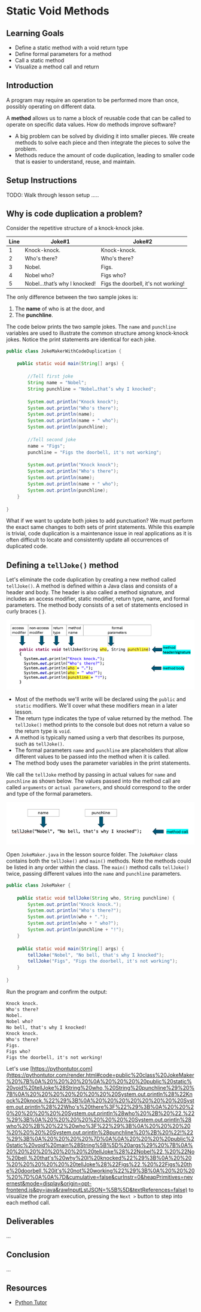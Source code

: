 # Static Void Methods

## Learning Goals

- Define a static method with a void return type 
- Define formal parameters for a method
- Call a static method
- Visualize a method call and return

## Introduction

A program may require an operation to be performed more than once, possibly operating on different data.

A **method** allows us to name a block of reusable code that can be called to operate on specific data values.  How do methods improve software? 

- A big problem can be solved by dividing it into smaller pieces. We create methods to solve each piece and then integrate the pieces to solve the problem. 
- Methods reduce the amount of code duplication, leading to smaller code that is easier to understand, reuse, and maintain.


## Setup Instructions

TODO: Walk through lesson setup .....


## Why is code duplication a problem?

Consider the repetitive structure of a knock-knock joke.  


|Line| Joke#1 | Joke#2 |
|---| --- | ----------- |
|1| Knock-knock. | Knock-knock. |
|2| Who's there? | Who's there? |
|3| Nobel. | Figs. |
|4| Nobel who? | Figs who? |
|5| Nobel…that’s why I knocked! | Figs the doorbell, it's not working!  |

The only difference between the two sample jokes is:

1. The **name** of who is at the door, and
2. The **punchline**.

The code below prints the two sample jokes. The  `name` and `punchline` variables are used to illustrate the common structure among knock-knock jokes.  Notice the print statements are identical for each joke.

```java
public class JokeMakerWithCodeDuplication {

	public static void main(String[] args) {
		
		//Tell first joke
		String name = "Nobel";
		String punchline = "Nobel…that’s why I knocked";
		
		System.out.println("Knock knock");
		System.out.println("Who's there");
		System.out.println(name);
		System.out.println(name + " who");
		System.out.println(punchline);
		
		//Tell second joke
		name = "Figs";
		punchline = "Figs the doorbell, it's not working";
		
		System.out.println("Knock knock");
		System.out.println("Who's there");
		System.out.println(name);
		System.out.println(name + " who");
		System.out.println(punchline);
	}

}
```

What if we want to update both jokes to add punctuation? We must perform the exact same changes to both sets of print statements.  While this example is trivial, code duplication is a maintenance issue in real applications as it is often difficult to locate and consistently update all occurrences of duplicated code.

## Defining a `tellJoke()` method
 
Let's eliminate the code duplication by creating a new method called `tellJoke()`.  A method is defined within a Java class and consists of a header and body.  The  header is also called a method signature, and includes an access modifier, static modifier, return type, name, and formal parameters. The method body consists of a set of statements enclosed in curly braces { }.

![tellJoke method header and body](images/methodsignature.png)

- Most of the methods we'll write will be declared using the `public` and `static` modifiers.  We'll cover what these modifiers mean in a later lesson.   
- The return type indicates the type of value returned by the method.  The `tellJoke()` method prints to the console but does not return a value so the return type is `void`. 
-  A method is typically named using a verb that describes its purpose, such as `tellJoke()`.  
- The formal parameters `name` and `punchline` are placeholders that allow different values to be passed into the method when it is called. 
- The method body uses the parameter variables in the print statements.

We call the `tellJoke` method by passing in actual values for `name` and `punchline` as shown below.  The values passed into the method call are called `arguments` or `actual parameters`, and should correspond to the order and type of the formal parameters. 

![calling tellJoke method passing values for name and punchline](images/methodcall.png)


Open `JokeMaker.java` in the lesson source folder.  The `JokeMaker` class contains both the `tellJoke()` and `main()` methods. Note the methods could be listed in any order within the class.  The `main()` method calls `tellJoke()` twice, passing different values into the `name` and `punchline` parameters.

```java
public class JokeMaker {
	
	public static void tellJoke(String who, String punchline) {
		System.out.println("Knock knock.");
		System.out.println("Who's there?");
		System.out.println(who + ".");
		System.out.println(who + " who?");
		System.out.println(punchline + "!");
	}

	public static void main(String[] args) {
		tellJoke("Nobel", "No bell, that's why I knocked");
		tellJoke("Figs", "Figs the doorbell, it's not working");
	}

}
```

Run the program and confirm the output:

```text
Knock knock.
Who's there?
Nobel.
Nobel who?
No bell, that's why I knocked!
Knock knock.
Who's there?
Figs.
Figs who?
Figs the doorbell, it's not working!
````

Let's use [https://pythontutor.com](https://pythontutor.com/render.html#code=public%20class%20JokeMaker%20%7B%0A%20%20%20%20%0A%20%20%20%20public%20static%20void%20tellJoke%28String%20who,%20String%20punchline%29%20%7B%0A%20%20%20%20%20%20%20%20System.out.println%28%22Knock%20knock.%22%29%3B%0A%20%20%20%20%20%20%20%20System.out.println%28%22Who's%20there%3F%22%29%3B%0A%20%20%20%20%20%20%20%20System.out.println%28who%20%2B%20%22.%22%29%3B%0A%20%20%20%20%20%20%20%20System.out.println%28who%20%2B%20%22%20who%3F%22%29%3B%0A%20%20%20%20%20%20%20%20System.out.println%28punchline%20%2B%20%22!%22%29%3B%0A%20%20%20%20%7D%0A%0A%20%20%20%20public%20static%20void%20main%28String%5B%5D%20args%29%20%7B%0A%20%20%20%20%20%20%20%20tellJoke%28%22Nobel%22,%20%22No%20bell,%20that's%20why%20I%20knocked%22%29%3B%0A%20%20%20%20%20%20%20%20tellJoke%28%22Figs%22,%20%22Figs%20the%20doorbell,%20it's%20not%20working%22%29%3B%0A%20%20%20%20%7D%0A%0A%7D&cumulative=false&curInstr=0&heapPrimitives=nevernest&mode=display&origin=opt-frontend.js&py=java&rawInputLstJSON=%5B%5D&textReferences=false) to visualize the program execution, pressing the `Next >` button to step into each method call.



## Deliverables

...

## Conclusion

...

## Resources

- [Python Tutor](http://pythontutor.com)

